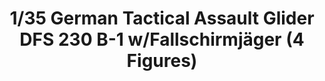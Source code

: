 ---
layout: product
title: "1/35 German Tactical Assault Glider DFS 230 B-1 w/Fallschirmjäger (4 Figures)"
price: "TBA" 
desc: "Maketa"
img_path: "/assets/img/BRNC35039.webp"
brand: "Bronco"
available: false
special_offer: false
new: false
soon: false
cat: "010000"
subcat: "015800"
subsubcat: "0N/A"
sifra: "BRNC35039"
popular: false
spec: false
---